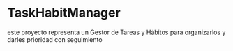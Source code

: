 # TaskHabitManager
este proyecto representa un Gestor de Tareas y Hábitos para organizarlos y darles prioridad con seguimiento
